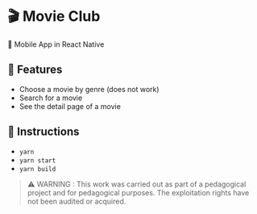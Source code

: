 # 🎬 Movie Club
📱 Mobile App in React Native

## 🎯 Features
- Choose a movie by genre (does not work)
- Search for a movie
- See the detail page of a movie

## 🔧 Instructions
- ```yarn```
- ```yarn start```
- ```yarn build```

> ⚠️ WARNING : This work was carried out as part of a pedagogical project and for pedagogical purposes. The exploitation rights have not been audited or acquired.
